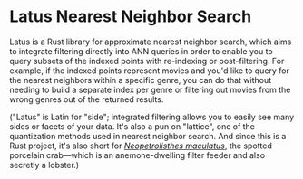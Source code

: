 # Latus Nearest Neighbor Search

Latus is a Rust library for approximate nearest neighbor search, which aims to integrate filtering directly into ANN queries in order to enable you to query subsets of the indexed points with re-indexing or post-filtering. For example, if the indexed points represent movies and you'd like to query for the nearest neighbors within a specific genre, you can do that without needing to build a separate index per genre or filtering out movies from the wrong genres out of the returned results.

("Latus" is Latin for "side"; integrated filtering allows you to easily see many sides or facets of your data. It's also a pun on "lattice", one of the quantization methods used in nearest neighbor search. And since this is a Rust project, it's also short for [_Neopetrolisthes maculatus_](https://en.wikipedia.org/wiki/Neopetrolisthes_maculatus), the spotted porcelain crab—which is an anemone-dwelling filter feeder and also secretly a lobster.) 
